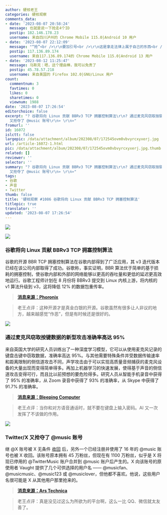 ```yaml
---
author: 硬核老王
categories: 硬核观察
comments_data:
- date: '2023-08-07 20:58:24'
  message: 也就是说一下抢走4个ID
  postip: 182.146.178.23
  username: 来自四川泸州的 Chrome Mobile 115.0|Android 10 用户
- date: '2023-08-07 22:12:09'
  message: "“抢”<br />\r\n要加引号<br />\r\n这是拿走法律上属于自己的东西<br />\r\n<br />\r\n也像很多编程语言里的保留字一样，它们属于语言本身，不被用户定义。"
  postip: 117.136.89.174
  username: 来自117.136.89.174的 Chrome Mobile 115.0|Android 13 用户
- date: '2023-08-12 11:25:47'
  message: 马斯克：嗯，这个理由棒，我可以免责了
  postip: 45.78.57.218
  username: 来自美国的 Firefox 102.0|GNU/Linux 用户
count:
  commentnum: 3
  favtimes: 0
  likes: 0
  sharetimes: 0
  viewnum: 1988
date: '2023-08-07 17:26:54'
editorchoice: false
excerpt: "? 谷歌将向 Linux 贡献 BBRv3 TCP 拥塞控制算法\r\n? 通过麦克风窃取按键数据的新型攻击准确率高达 95%\r\n? Twitter/X
  又抢夺了 @music 账号\r\n» \r\n»"
fromurl: ''
id: 16072
islctt: false
largepic: /data/attachment/album/202308/07/172545ovm0vbvyrcxyxerj.jpg
url: /article-16072-1.html
pic: /data/attachment/album/202308/07/172545ovm0vbvyrcxyxerj.jpg.thumb.jpg
related: []
reviewer: ''
selector: ''
summary: "? 谷歌将向 Linux 贡献 BBRv3 TCP 拥塞控制算法\r\n? 通过麦克风窃取按键数据的新型攻击准确率高达 95%\r\n? Twitter/X
  又抢夺了 @music 账号\r\n» \r\n»"
tags:
- 谷歌
- 声音
- Twitter
thumb: false
title: '硬核观察 #1086 谷歌将向 Linux 贡献 BBRv3 TCP 拥塞控制算法'
titlepic: true
translator: ''
updated: '2023-08-07 17:26:54'
---
```


![](/data/attachment/album/202308/07/172545ovm0vbvyrcxyxerj.jpg)


![](/data/attachment/album/202308/07/172558hqtmjuz6pmwj4smj.jpg)


### 谷歌将向 Linux 贡献 BBRv3 TCP 拥塞控制算法


谷歌的开源 BBR TCP 拥塞控制算法在谷歌内部得到了广泛应用，其 v3 迭代版本已经在该公司内部取得了成功。谷歌称，事实证明，BBR 算法优于简单的基于损耗的拥塞控制，使谷歌内部和外部的网络能够以更高的吞吐量和更低的延迟更高效地运行。谷歌工程师计划在 8 月份将 BBRv3 提交到 Linux 内核上游，将内核的 v1 算法升级到 v3，这将降低 12% 的数据包重传率。



> 
> **[消息来源：Phoronix](https://www.phoronix.com/news/Google-BBRv3-Linux)**
> 
> 
> 



> 
> 老王点评：这种开源才是真金白银的开源。谷歌虽然有很多让人非议的地方，越来越感觉“作恶”，但是有时候还是很好的。
> 
> 
> 


![](/data/attachment/album/202308/07/172611i6ee878e605sj67y.jpg)


### 通过麦克风窃取按键数据的新型攻击准确率高达 95%


来自英国大学的研究人员训练出了一种深度学习模型，它可以从使用麦克风记录的键盘击键中窃取数据，准确率高达 95%。与其他需要特殊条件并受数据传输速率和距离限制的侧信道攻击不同，声学攻击由于可以实现高质量音频捕获的麦克风设备的大量出现而变得简单得多。再加上机器学习的快速发展，使得基于声音的侧信道攻击变得可行，而且比以前预想的要危险得多。研究人员从智能手机录音中获得了 95% 的准确率，从 Zoom 录音中获得了 93% 的准确率，从 Skype 中获得了 91.7% 的准确率。



> 
> **[消息来源：Bleeping Computer](https://www.bleepingcomputer.com/news/security/new-acoustic-attack-steals-data-from-keystrokes-with-95-percent-accuracy/)**
> 
> 
> 



> 
> 老王点评：当你和对方语音通话时，就不要在键盘上输入密码。AI 又一次发挥了不该做的作用。
> 
> 
> 


![](/data/attachment/album/202308/07/172627d1nn6ln5q61qiz3n.jpg)


### Twitter/X 又抢夺了 @music 账号


继 @X 账号被 X 无条件 [收回](/article-16039-1.html) 后，另外一个已经注册并使用了 16 年的 @music 账号也被 X 收回。该账号原本拥有 45 万粉丝，但现在有 1100 万粉丝，似乎是 X 将现已停用的 @TwitterMusic 账户合并到 @music 账户后产生的。X 向该账号的原使用者 Vaught 提供了几个可供选择的用户名 —— @musicfan、@musicmusic、@music123 或 @musiclover，但他都不喜欢。他说，这些用户名很可能是 X 从其他用户那里抢来的。



> 
> **[消息来源：Ars Technica](https://arstechnica.com/tech-policy/2023/08/x-user-super-pissed-that-musk-ordered-takeover-of-his-music-account/)**
> 
> 
> 



> 
> 老王点评：真是没见过这么为所欲为的平台啊，这么一比 QQ、微信就太友善了。
> 
> 
>